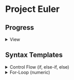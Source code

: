 # Project Euler

## Progress

<details><summary>View</summary><br>

```txt
   c (  8): [#                                                                ]
 cpp (  8): [#                                                                ]
  go (  8): [#                                                                ]
java (  8): [#                                                                ]
  jl (  8): [#                                                                ]
  js (  8): [#                                                                ]
  pl (  8): [#                                                                ]
  py (  8): [#                                                                ]
   r (  8): [#                                                                ]
  sh (  8): [#                                                                ]
```

</details>

## Syntax Templates

<details><summary>Control Flow (if, else-if, else)</summary><br>

Example in C

```c
int i = 10;
if (i % 15 == 0) {
    printf("FizzBuzz\n");
} else if (i % 3 == 0) {
    printf("Fizz\n");
} else if (i % 5 == 0) {
    printf("Buzz\n");
} else {
    printf("%d\n", i);
}
```

Example in C++

```cpp
int i = 10;
if (i % 15 == 0) {
    std::cout << "FizzBuzz" << std::endl;
} else if (i % 3 == 0) {
    std::cout << "Fizz" << std::endl;
} else if (i % 5 == 0) {
    std::cout << "Buzz" << std::endl;
} else {
    std::cout << i << std::endl;
}
```

Example in Go

```go
i := 10
if i % 15 == 0 {
    println("FizzBuzz")
} else if i % 3 == 0 {
    println("Fizz")
} else if i % 5 == 0 {
    println("Buzz")
} else {
    println(i)
}
```

Example in Java

```java
int i = 10;
if (i % 15 == 0) {
    System.out.println("FizzBuzz");
} else if (i % 3 == 0) {
    System.out.println("Fizz");
} else if (i % 5 == 0) {
    System.out.println("Buzz");
} else {
    System.out.println(i);
}
```

Example in Julia

```julia
i = 10
if i % 15 == 0
    println("FizzBuzz")
elseif i % 3 == 0
    println("Fizz")
elseif i % 5 == 0
    println("Buzz")
else
    println(i)
end
```

Example in JavaScript

```js
i = 10;
if (i % 15 == 0) {
    console.log("FizzBuzz");
} else if (i % 3 == 0) {
    console.log("Fizz");
} else if (i % 5 == 0) {
    console.log("Buzz");
} else {
    console.log(i);
}
```

Example in Perl

```pl
$i = 10;
if ($i % 15 == 0) {
    print "FizzBuzz\n";
} elsif ($i % 3 == 0) {
    print "Fizz\n";
} elsif ($i % 5 == 0) {
    print "Buzz\n";
} else {
    print $i . "\n";
}
```

Example in Python

```py
i = 10
if i % 15 == 0:
    print("FizzBuzz")
elif i % 3 == 0:
    print("Fizz")
elif i % 5 == 0:
    print("Buzz")
else:
    print(i)
```

Example in R

```r
i = 10;
if (i %% 15 == 0) {
    cat("FizzBuzz\n");
} else if (i %% 3 == 0) {
    cat("Fizz\n");
} else if (i %% 5 == 0) {
    cat("Buzz\n");
} else {
    cat(i, "\n");
}
```

Example in Bash

```sh
i=10;
if (( i % 15 == 0 )); then
    echo "FizzBuzz";
elif (( i % 3 == 0 )); then
    echo "Fizz";
elif (( i % 5 == 0 )); then
    echo "Buzz";
else
    echo "$i";
fi
```

</details>
<details><summary>For-Loop (numeric)</summary><br>

Example in C

```c
int n = 1;
for (int i = 1; i <= 10; ++i) {
    printf("%d\n", n);
    n *= i;
}
```

Example in C++

```cpp
int n = 1;
for (int i = 1; i <= 10; ++i) {
    std::cout << n << std::endl;
    n *= i;
}
```

Example in Go

```go
n := 1
for i := 1; i <= 10; i++ {
    println(n)
    n *= i;
}
```

Example in Java

```java
int n = 1;
for (int i = 1; i <= 10; ++i) {
    System.out.println(n);
    n *= i;
}
```

Example in Julia

```julia
n = 1
for i in 1:10
    println(n)
    n *= i
end
```

Example in JavaScript

```js
n = 1;
for (i = 1; i <= 10; ++i) {
    console.log(n);
    n *= i;
}
```

Example in Perl

```pl
$n = 1;
for ($i = 1; $i <= 10; ++$i) {
    print $n . "\n";
    $n *= $i;
}
```

Example in Python

```py
n = 1
for i in range(1, 10 + 1):
    print(n)
    n *= i
```

Example in R

```r
n = 1
for (i in 1:10) {
    message(n)
    n <- n * i
}
```

Example in Bash

```sh
n=1;
for i in {1..10}; do
    echo $n;
    (( n *= i ));
done
```

</details>
